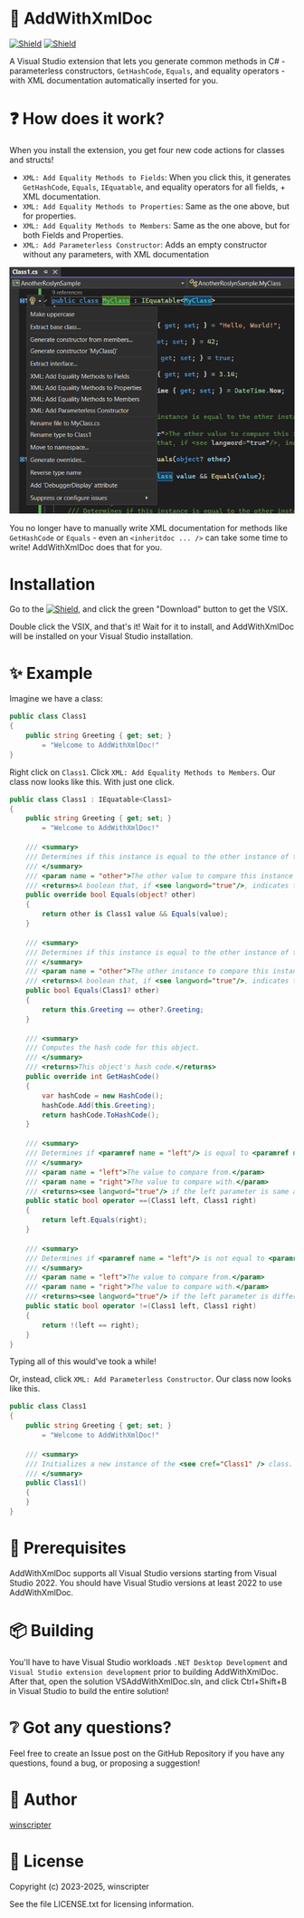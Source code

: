 ﻿# 📃 AddWithXmlDoc
[![Shield](https://img.shields.io/badge/NUGET-20B2AA?style=for-the-badge)](https://www.nuget.org/packages/AddWithXmlDoc.Core)
[![Shield](https://img.shields.io/badge/DOWNLOAD-8A2BE2?style=for-the-badge)](https://marketplace.visualstudio.com/items?itemName=winscripter.ExtVSAddWithXmlDoc)

A Visual Studio extension that lets you generate common methods in C# - parameterless constructors, `GetHashCode`, `Equals`, and equality operators - with XML documentation automatically inserted for you.

# ❓ How does it work?
When you install the extension, you get four new code actions for classes and structs!

- `XML: Add Equality Methods to Fields`: When you click this, it generates `GetHashCode`, `Equals`, `IEquatable`, and equality operators for all fields, + XML documentation.
- `XML: Add Equality Methods to Properties`: Same as the one above, but for properties.
- `XML: Add Equality Methods to Members`: Same as the one above, but for both Fields and Properties.
- `XML: Add Parameterless Constructor`: Adds an empty constructor without any parameters, with XML documentation

![Screenshot](media/Screenshot%202025-08-28%20074816.png)

You no longer have to manually write XML documentation for methods like `GetHashCode` or `Equals` - even an `<inheritdoc ... />` can take some time to write! AddWithXmlDoc does that for you.

# Installation
Go to the [![Shield](https://img.shields.io/badge/EXTENSION%20IN%20VISUAL%20STUDIO%20MARKETPLACE-8A2BE2?style=for-the-badge)](https://marketplace.visualstudio.com/items?itemName=winscripter.ExtVSAddWithXmlDoc), and click the green "Download" button to get the VSIX.

Double click the VSIX, and that's it! Wait for it to install, and AddWithXmlDoc will be installed on your Visual Studio installation.

# ✨ Example
Imagine we have a class:
```cs
public class Class1
{
    public string Greeting { get; set; }
        = "Welcome to AddWithXmlDoc!"
}
```

Right click on `Class1`. Click `XML: Add Equality Methods to Members`.
Our class now looks like this. With just one click.

```cs
public class Class1 : IEquatable<Class1>
{
    public string Greeting { get; set; }
        = "Welcome to AddWithXmlDoc!"

    /// <summary>
    /// Determines if this instance is equal to the other instance of type <see cref = "Class1"/>.
    /// </summary>
    /// <param name = "other">The other value to compare this instance with.</param>
    /// <returns>A boolean that, if <see langword="true"/>, indicates that <paramref name = "other"/> is equal to this instance, is of same type as this instance, and is not null.</returns>
    public override bool Equals(object? other)
    {
        return other is Class1 value && Equals(value);
    }

    /// <summary>
    /// Determines if this instance is equal to the other instance of type <see cref = "Class1"/>.
    /// </summary>
    /// <param name = "other">The other instance to compare this instance with.</param>
    /// <returns>A boolean that, if <see langword="true"/>, indicates that <paramref name = "other"/> is equal to this instance.</returns>
    public bool Equals(Class1? other)
    {
        return this.Greeting == other?.Greeting;
    }

    /// <summary>
    /// Computes the hash code for this object.
    /// </summary>
    /// <returns>This object's hash code.</returns>
    public override int GetHashCode()
    {
        var hashCode = new HashCode();
        hashCode.Add(this.Greeting);
        return hashCode.ToHashCode();
    }

    /// <summary>
    /// Determines if <paramref name = "left"/> is equal to <paramref name = "right"/>.
    /// </summary>
    /// <param name = "left">The value to compare from.</param>
    /// <param name = "right">The value to compare with.</param>
    /// <returns><see langword="true"/> if the left parameter is same as the right parameter, otherwise <see langword="false"/>.</returns>
    public static bool operator ==(Class1 left, Class1 right)
    {
        return left.Equals(right);
    }

    /// <summary>
    /// Determines if <paramref name = "left"/> is not equal to <paramref name = "right"/>.
    /// </summary>
    /// <param name = "left">The value to compare from.</param>
    /// <param name = "right">The value to compare with.</param>
    /// <returns><see langword="true"/> if the left parameter is different compared to the right parameter, otherwise <see langword="false"/> if both are same.</returns>
    public static bool operator !=(Class1 left, Class1 right)
    {
        return !(left == right);
    }
}
```

Typing all of this would've took a while!

Or, instead, click `XML: Add Parameterless Constructor`. Our class now looks like this.

```cs
public class Class1
{
    public string Greeting { get; set; }
        = "Welcome to AddWithXmlDoc!"

    /// <summary>
    /// Initializes a new instance of the <see cref="Class1" /> class.
    /// </summary>
    public Class1()
    {
    }
}
```

# 🧱 Prerequisites
AddWithXmlDoc supports all Visual Studio versions starting from Visual Studio 2022. You should have
Visual Studio versions at least 2022 to use AddWithXmlDoc.

# 📦 Building
You'll have to have Visual Studio workloads `.NET Desktop Development` and `Visual Studio extension development` prior to building AddWithXmlDoc.
After that, open the solution VSAddWithXmlDoc.sln, and click Ctrl+Shift+B in Visual Studio to build the entire solution!

# ❔ Got any questions?
Feel free to create an Issue post on the GitHub Repository if you have any questions, found a bug, or proposing a suggestion!

# 🤗 Author
[winscripter](https://github.com/winscripter)

# 🪪 License
Copyright (c) 2023-2025, winscripter

See the file LICENSE.txt for licensing information.
